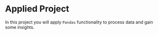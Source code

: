 # Applied Project

In this project you will apply `Pandas` functionality to process data and gain some insights.
